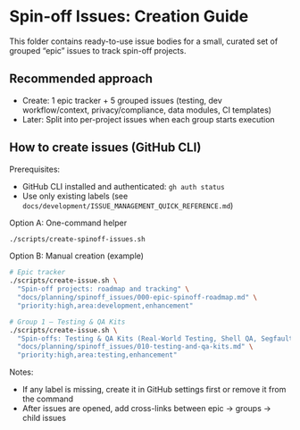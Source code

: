 # Spin-off Issues: Creation Guide

This folder contains ready-to-use issue bodies for a small, curated set of grouped “epic” issues to track spin-off projects.

## Recommended approach
- Create: 1 epic tracker + 5 grouped issues (testing, dev workflow/context, privacy/compliance, data modules, CI templates)
- Later: Split into per-project issues when each group starts execution

## How to create issues (GitHub CLI)

Prerequisites:
- GitHub CLI installed and authenticated: `gh auth status`
- Use only existing labels (see `docs/development/ISSUE_MANAGEMENT_QUICK_REFERENCE.md`)

Option A: One-command helper
```bash
./scripts/create-spinoff-issues.sh
```

Option B: Manual creation (example)
```bash
# Epic tracker
./scripts/create-issue.sh \
  "Spin-off projects: roadmap and tracking" \
  "docs/planning/spinoff_issues/000-epic-spinoff-roadmap.md" \
  "priority:high,area:development,enhancement"

# Group 1 – Testing & QA Kits
./scripts/create-issue.sh \
  "Spin-offs: Testing & QA Kits (Real-World Testing, Shell QA, Segfault/Memcheck)" \
  "docs/planning/spinoff_issues/010-testing-and-qa-kits.md" \
  "priority:high,area:testing,enhancement"
```

Notes:
- If any label is missing, create it in GitHub settings first or remove it from the command
- After issues are opened, add cross-links between epic → groups → child issues
